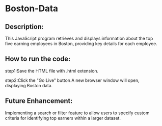 # Boston-Data

## Description:

This JavaScript program retrieves and displays information about the top five earning employees in Boston,
providing key details for each employee.

## How to run the code:

step1:Save the HTML file with .html extension.

step2:Click the "Go Live" button.A new browser window will open, displaying Boston data.

## Future Enhancement:

Implementing a search or filter feature to allow users to specify custom criteria for identifying top earners
within a larger dataset.
